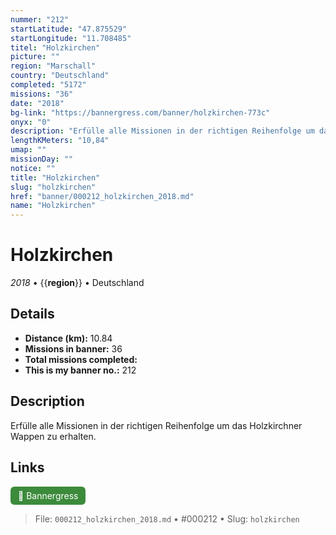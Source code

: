 ```yaml
---
nummer: "212"
startLatitude: "47.875529"
startLongitude: "11.708485"
titel: "Holzkirchen"
picture: ""
region: "Marschall"
country: "Deutschland"
completed: "5172"
missions: "36"
date: "2018"
bg-link: "https://bannergress.com/banner/holzkirchen-773c"
onyx: "0"
description: "Erfülle alle Missionen in der richtigen Reihenfolge um das Holzkirchner Wappen zu erhalten."
lengthKMeters: "10,84"
umap: ""
missionDay: ""
notice: ""
title: "Holzkirchen"
slug: "holzkirchen"
href: "banner/000212_holzkirchen_2018.md"
name: "Holzkirchen"
---
```

# Holzkirchen

*2018* • {{__region__}} • Deutschland





## Details
- **Distance (km):** 10.84
- **Missions in banner:** 36
- **Total missions completed:** 
- **This is my banner no.:** 212



## Description
Erfülle alle Missionen in der richtigen Reihenfolge um das Holzkirchner Wappen zu erhalten.



## Links
<a href="https://bannergress.com/banner/holzkirchen-773c" target="_blank" style="display:inline-block;margin-right:8px;padding:6px 12px;background:#3c8b3c;color:#fff;text-decoration:none;border-radius:6px;">🔗 Bannergress</a>



> File: `000212_holzkirchen_2018.md` • #000212 • Slug: `holzkirchen`
